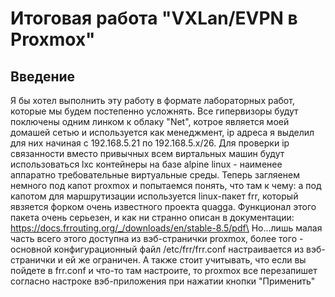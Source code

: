 # Итоговая работа "VXLan/EVPN в Proxmox"
## Введение

Я бы хотел выполнить эту работу в формате лабораторных работ, которые мы будем постепенно усложнять. Все гипервизоры будут поключены одним линком к облаку "Net", котрое является моей домашей сетью и используется как менеджмент, ip адреса я выделил для них начиная с 192.168.5.21 по 192.168.5.x/26.
Для проверки ip связанности вместо привычных всем виртальных машин будут использоваться lxc контейнеры на базе alpine linux - наименее аппаратно требовательные виртуальные среды.
Теперь загляенем немного под капот proxmox и попытаемся понять, что там к чему: а под капотом для маршрутизации используется linux-пакет frr, который явзяется форком очень известного проекта quagga. Функционал этого пакета очень серьезен, и как ни странно описан в документации:\
https://docs.frrouting.org/_/downloads/en/stable-8.5/pdf\
Но...лишь малая часть всего этого доступна из вэб-странички proxmox, более того - основной конфигурационный файл /etc/frr/frr.conf настраивается из вэб-странички и ей же ограничен. А также стоит учитывать, что если вы пойдете в frr.conf и что-то там настроите, то proxmox все перезапишет согласно настроке вэб-приложения при нажатии кнопки "Применить" 



